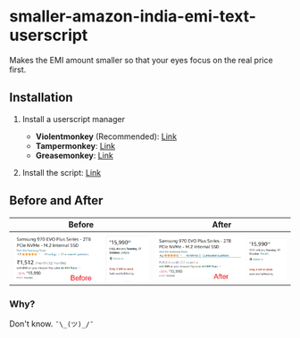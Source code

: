 # smaller-amazon-india-emi-text-userscript
Makes the EMI amount smaller so that your eyes focus on the real price first.

## Installation

1. Install a userscript manager
    - **Violentmonkey** (Recommended): [Link](https://violentmonkey.github.io/)
    - **Tampermonkey**: [Link](https://www.tampermonkey.net/)
    - **Greasemonkey**: [Link](https://addons.mozilla.org/en-US/firefox/addon/greasemonkey/)
  
2. Install the script: [Link](https://greasyfork.org/en/scripts/477100-smaller-amazon-emi-text)

## Before and After

| Before | After |
|--------|-------|
| ![Before](assets/before.png) | ![After](assets/after.png) |


### Why?

Don't know. `¯\_(ツ)_/¯`
